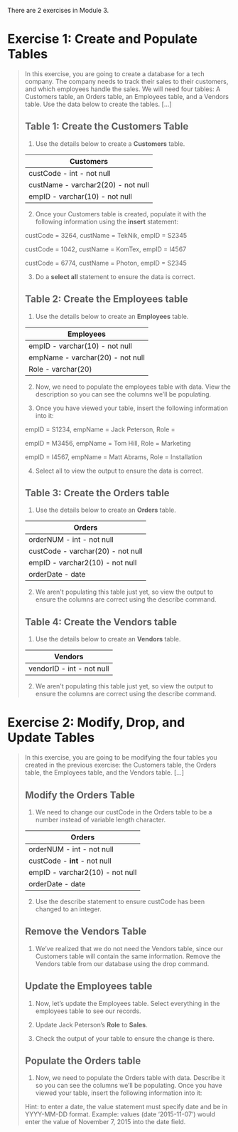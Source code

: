 There are 2 exercises in Module 3.

# Exercise 1: Create and Populate Tables

>In this exercise, you are going to create a database for a tech company. The company needs to track their sales to their customers, and which employees handle the sales. We will need four tables: A Customers table, an Orders table, an Employees table, and a Vendors table. Use the data below to create the tables. [...]
>
>## Table 1: Create the Customers Table
>
>1. Use the details below to create a **Customers** table.
>
>| Customers                          |
>|------------------------------------|
>| custCode - int - not null          |
>| custName - varchar2(20) - not null |
>| empID - varchar(10) - not null     |
>
>2. Once your Customers table is created, populate it with the following information using the **insert** statement:
>
>custCode = 3264, custName = TekNik, empID = S2345
>
>custCode = 1042, custName = KomTex, empID = I4567
>
>custCode = 6774, custName = Photon, empID = S2345
>
>3. Do a **select all** statement to ensure the data is correct.
>
>## Table 2: Create the Employees table
>
>1. Use the details below to create an **Employees** table.
>
>| Employees                        |
>|----------------------------------|
>| empID - varchar(10) - not null   |
>| empName - varchar(20) - not null |
>| Role - varchar(20)               |
>
>2. Now, we need to populate the employees table with data. View the description so you can see the columns we’ll be populating. 
>
>3. Once you have viewed your table, insert the following information into it:
>
>empID = S1234, empName = Jack Peterson, Role = 
>
>empID = M3456, empName = Tom Hill, Role = Marketing
>
>empID = I4567, empName = Matt Abrams, Role = Installation
>
>4. Select all to view the output to ensure the data is correct.
>
>## Table 3: Create the Orders table
>
>1. Use the details below to create an **Orders** table.
>
>| Orders                            |
>|-----------------------------------|
>| orderNUM - int - not null         |
>| custCode - varchar(20) - not null |
>| empID - varchar2(10) - not null   |
>| orderDate - date                  |
>
>2. We aren't populating this table just yet, so view the output to ensure the columns are correct using the describe command.
>
>## Table 4: Create the Vendors table
>
>1. Use the details below to create an **Vendors** table.
>
>| Vendors                           |
>|-----------------------------------|
>| vendorID - int - not null         |
>
>2. We aren't populating this table just yet, so view the output to ensure the columns are correct using the describe command.

# Exercise 2: Modify, Drop, and Update Tables

>In this exercise, you are going to be modifying the four tables you created in the previous exercise: the Customers table, the Orders table, the Employees table, and the Vendors table. [...]
>## Modify the Orders Table
>
>1. We need to change our custCode in the Orders table to be a number instead of variable length character. 
>
>| Orders                            |
>|-----------------------------------|
>| orderNUM - int - not null         |
>| custCode - **int** - not null     |
>| empID - varchar2(10) - not null   |
>| orderDate - date                  |
>
>2. Use the describe statement to ensure custCode has been changed to an integer.
>
>## Remove the Vendors Table
>
>1. We’ve realized that we do not need the Vendors table, since our Customers table will contain the same information. Remove the Vendors table from our database using the drop command.
>
>## Update the Employees table
>
>1. Now, let’s update the Employees table. Select everything in the employees table to see our records.
>
>2. Update Jack Peterson’s **Role** to **Sales**.
>
>3. Check the output of your table to ensure the change is there.
>
>## Populate the Orders table
>
>1. Now, we need to populate the Orders table with data. Describe it so you can see the columns we’ll be populating. Once you have viewed your table, insert the following information into it: 
>
>Hint: to enter a date, the value statement must specify date and be in YYYY-MM-DD format. Example: values (date ‘2015-11-07’) would enter the value of November 7, 2015 into the date field.
